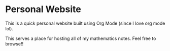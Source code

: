 # Personal Website

This is a quick personal website built using Org Mode (since I love org mode lol).

This serves a place for hosting all of my mathematics notes. Feel free to browse!! 
